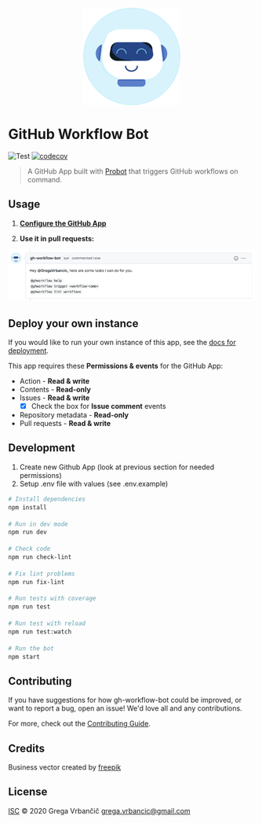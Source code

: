 <p align="center">
  <img src="assets/logo.png" alt="gh-workflow-logo" />
</p>

# GitHub Workflow Bot

![Test](https://github.com/GregaVrbancic/gh-workflow-bot/workflows/Test/badge.svg)
[![codecov](https://codecov.io/gh/GregaVrbancic/gh-workflow-bot/branch/master/graph/badge.svg?token=25JD6QCFOE)](https://codecov.io/gh/GregaVrbancic/gh-workflow-bot)

> A GitHub App built with [Probot](https://github.com/probot/probot) that triggers GitHub workflows on command.

## Usage

1. **[Configure the GitHub App](https://github.com/apps/gh-workflow-bot)**

2. **Use it in pull requests:**

![gh-workflow-bot usage](assets/usage.png)

## Deploy your own instance

If you would like to run your own instance of this app, see the [docs for deployment](https://probot.github.io/docs/deployment/).

This app requires these **Permissions & events** for the GitHub App:

- Action - **Read & write**
- Contents - **Read-only**
- Issues - **Read & write**
  - [x] Check the box for **Issue comment** events
- Repository metadata - **Read-only**
- Pull requests - **Read & write**

## Development

1. Create new Github App (look at previous section for needed permissions)
2. Setup .env file with values (see .env.example)

```sh
# Install dependencies
npm install

# Run in dev mode
npm run dev

# Check code
npm run check-lint

# Fix lint problems
npm run fix-lint

# Run tests with coverage
npm run test

# Run test with reload
npm run test:watch

# Run the bot
npm start
```

## Contributing

If you have suggestions for how gh-workflow-bot could be improved, or want to report a bug, open an issue! We'd love all and any contributions.

For more, check out the [Contributing Guide](CONTRIBUTING.md).

## Credits

Business vector created by [freepik](https://www.freepik.com/free-photos-vectors/business)

## License

[ISC](LICENSE) © 2020 Grega Vrbančič <grega.vrbancic@gmail.com>
